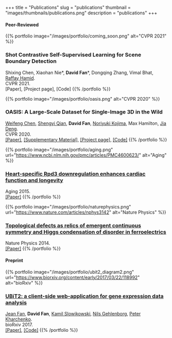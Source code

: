+++
title = "Publications"
slug = "publications"
thumbnail = "images/thumbnails/publications.png"
description = "publications"
+++

#### Peer-Reviewed
{{% portfolio image="/images/portfolio/coming_soon.png" alt="CVPR 2021" %}}
### Shot Contrastive Self-Supervised Learning for Scene Boundary Detection
Shixing Chen, Xiaohan Nie*, **David Fan***, Dongqing Zhang, Vimal Bhat, [Raffay Hamid](http://www.raffayhamid.com/).  
CVPR 2021.  
[Paper], [Project page], [Code]
{{% /portfolio %}}

{{% portfolio image="/images/portfolio/oasis.png" alt="CVPR 2020" %}}
### OASIS: A Large-Scale Dataset for Single-Image 3D in the Wild
[Weifeng Chen](http://www-personal.umich.edu/~wfchen/), [Shengyi Qian](https://jasonqsy.github.io/), **David Fan**, [Noriyuki Kojima](https://kojimano.github.io/), Max Hamilton, [Jia Deng](http://www.cs.princeton.edu/~jiadeng/).  
CVPR 2020.  
[[Paper]](https://arxiv.org/abs/2007.13215), [[Supplementary Material]](https://openaccess.thecvf.com/content_CVPR_2020/supplemental/Chen_OASIS_A_Large-Scale_CVPR_2020_supplemental.pdf), [[Project page]](https://oasis.cs.princeton.edu/), [[Code]](http://github.com/princeton-vl/oasis)
{{% /portfolio %}}

{{% portfolio image="/images/portfolio/aging.png" url="https://www.ncbi.nlm.nih.gov/pmc/articles/PMC4600623/" alt="Aging" %}}
### [Heart-specific Rpd3 downregulation enhances cardiac function and longevity](https://www.ncbi.nlm.nih.gov/pmc/articles/PMC4600623/)
Aging 2015.  
[[Paper]](https://www.ncbi.nlm.nih.gov/pmc/articles/PMC4600623/)
{{% /portfolio %}}

{{% portfolio image="/images/portfolio/naturephysics.png" url="https://www.nature.com/articles/nphys3142" alt="Nature Physics" %}}
### [Topological defects as relics of emergent continuous symmetry and Higgs condensation of disorder in ferroelectrics](https://www.nature.com/articles/nphys3142)
Nature Physics 2014.  
[[Paper]](https://www.nature.com/articles/nphys3142)
{{% /portfolio %}}


#### Preprint
{{% portfolio image="/images/portfolio/ubit2_diagram2.png" url="https://www.biorxiv.org/content/early/2017/03/22/118992" alt="bioRxiv" %}}
### [UBiT2: a client-side web-application for gene expression data analysis](https://www.biorxiv.org/content/early/2017/03/22/118992)
[Jean Fan](https://jef.works/), **David Fan**, [Kamil Slowikowski](https://slowkow.com/), [Nils Gehlenborg](https://dbmi.hms.harvard.edu/people/nils-gehlenborg), [Peter Kharchenko](https://dbmi.hms.harvard.edu/people/peter-kharchenko).  
bioRxiv 2017.  
[[Paper]](https://www.biorxiv.org/content/10.1101/118992v1), [[Code]](https://github.com/JEFWorks/ubit2)
{{% /portfolio %}}